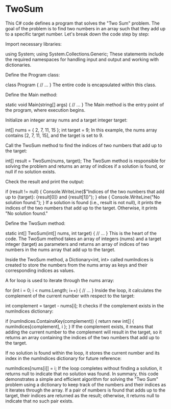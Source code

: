 # TwoSum

This C# code defines a program that solves the "Two Sum" problem. The goal of the problem is to find two numbers in an array such that they add up to a specific target number. Let's break down the code step by step:

Import necessary libraries:

using System;
using System.Collections.Generic;
These statements include the required namespaces for handling input and output and working with dictionaries.

Define the Program class:


class Program
{
    // ...
}
The entire code is encapsulated within this class.

Define the Main method:


static void Main(string[] args)
{
    // ...
}
The Main method is the entry point of the program, where execution begins.

Initialize an integer array nums and a target integer target:


int[] nums = { 2, 7, 11, 15 };
int target = 9;
In this example, the nums array contains [2, 7, 11, 15], and the target is set to 9.

Call the TwoSum method to find the indices of two numbers that add up to the target:


int[] result = TwoSum(nums, target);
The TwoSum method is responsible for solving the problem and returns an array of indices if a solution is found, or null if no solution exists.

Check the result and print the output:


if (result != null)
{
    Console.WriteLine($"Indices of the two numbers that add up to {target}: {result[0]} and {result[1]}");
}
else
{
    Console.WriteLine("No solution found.");
}
If a solution is found (i.e., result is not null), it prints the indices of the two numbers that add up to the target. Otherwise, it prints "No solution found."

Define the TwoSum method:


static int[] TwoSum(int[] nums, int target)
{
    // ...
}
This is the heart of the code. The TwoSum method takes an array of integers (nums) and a target integer (target) as parameters and returns an array of indices of two numbers in the nums array that add up to the target.

Inside the TwoSum method, a Dictionary<int, int> called numIndices is created to store the numbers from the nums array as keys and their corresponding indices as values.

A for loop is used to iterate through the nums array:


for (int i = 0; i < nums.Length; i++)
{
    // ...
}
Inside the loop, it calculates the complement of the current number with respect to the target:


int complement = target - nums[i];
It checks if the complement exists in the numIndices dictionary:


if (numIndices.ContainsKey(complement))
{
    return new int[] { numIndices[complement], i };
}
If the complement exists, it means that adding the current number to the complement will result in the target, so it returns an array containing the indices of the two numbers that add up to the target.

If no solution is found within the loop, it stores the current number and its index in the numIndices dictionary for future reference:

numIndices[nums[i]] = i;
If the loop completes without finding a solution, it returns null to indicate that no solution was found.
In summary, this code demonstrates a simple and efficient algorithm for solving the "Two Sum" problem using a dictionary to keep track of the numbers and their indices as it iterates through the array. If a pair of numbers is found that adds up to the target, their indices are returned as the result; otherwise, it returns null to indicate that no such pair exists.





